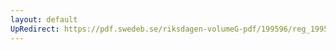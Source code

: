 ```yaml
---
layout: default
UpRedirect: https://pdf.swedeb.se/riksdagen-volumeG-pdf/199596/reg_199596/reg_199596_0269.pdf
---
```

